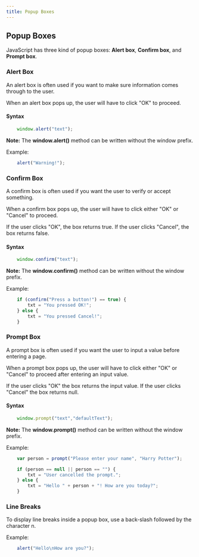 ```yaml
---
title: Popup Boxes
---
```

## Popup Boxes

JavaScript has three kind of popup boxes: **Alert box**, **Confirm box**, and **Prompt box**.

### Alert Box
An alert box is often used if you want to make sure information comes through to the user.

When an alert box pops up, the user will have to click "OK" to proceed.

#### Syntax
```javascript
    window.alert("text");
```
**Note:** The **window.alert()** method can be written without the window prefix.

Example:
```javascript
    alert("Warning!");
```

### Confirm Box
A confirm box is often used if you want the user to verify or accept something.

When a confirm box pops up, the user will have to click either "OK" or "Cancel" to proceed.

If the user clicks "OK", the box returns true. If the user clicks "Cancel", the box returns false.

#### Syntax
```javascript
    window.confirm("text");
```
**Note:** The **window.confirm()** method can be written without the window prefix.

Example:
```javascript
    if (confirm("Press a button!") == true) {
        txt = "You pressed OK!";
    } else {
        txt = "You pressed Cancel!";
    }
```

### Prompt Box
A prompt box is often used if you want the user to input a value before entering a page.

When a prompt box pops up, the user will have to click either "OK" or "Cancel" to proceed after entering an input value.

If the user clicks "OK" the box returns the input value. If the user clicks "Cancel" the box returns null.

#### Syntax
```javascript
    window.prompt("text","defaultText");
```

**Note:** The **window.prompt()** method can be written without the window prefix.

Example:
```javascript
    var person = prompt("Please enter your name", "Harry Potter");

    if (person == null || person == "") {
        txt = "User cancelled the prompt.";
    } else {
        txt = "Hello " + person + "! How are you today?";
    }
```

### Line Breaks
To display line breaks inside a popup box, use a back-slash followed by the character n.

Example:
```javascript
    alert("Hello\nHow are you?");
```